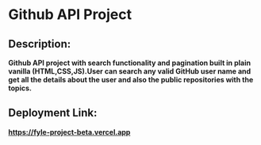 # Github API Project

## Description:

**Github API project with search functionality and pagination built in plain vanilla (HTML,CSS,JS).User can search any valid GitHub user name and get all the details about the user and also the public repositories with the topics.**

## Deployment Link:
**https://fyle-project-beta.vercel.app**

